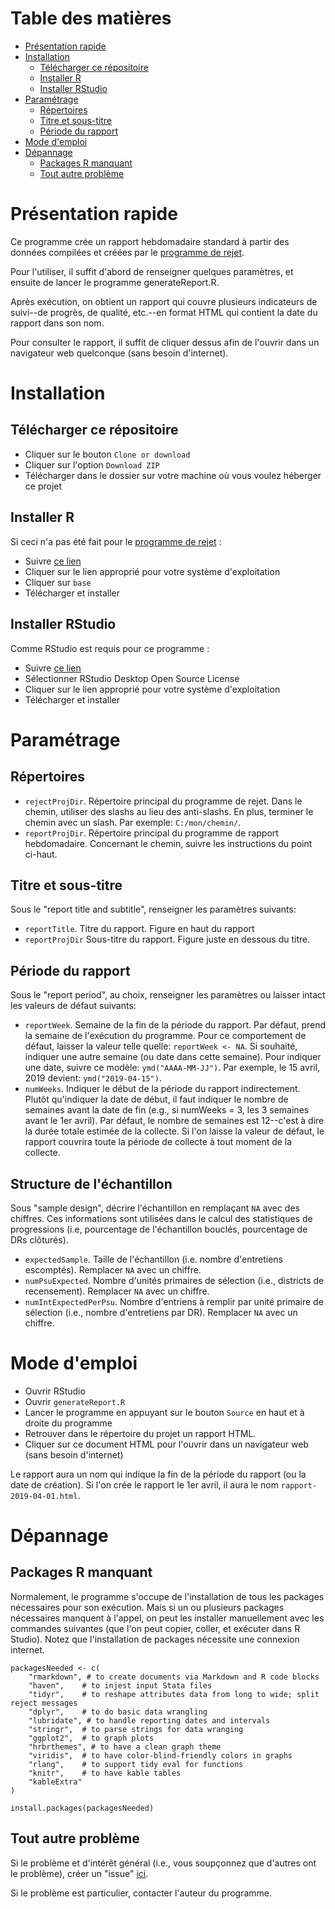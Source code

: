 # Table des matières

- [Présentation rapide](#présentation-rapide)
- [Installation](#installation)
    - [Télécharger ce répositoire](#télécharger-ce-répositoire)
    - [Installer R](#installer-r)
    - [Installer RStudio](#installer-rstudio)
- [Paramétrage](#paramétrage)
    - [Répertoires](#répertoires)
    - [Titre et sous-titre](#titre-et-sous-titre)
    - [Période du rapport](#période-du-rapport)
- [Mode d'emploi](#mode-demploi)
- [Dépannage](#dépannage)
    - [Packages R manquant](#packages-R-manquant)
    - [Tout autre problème](#tout-autre-problème)

# Présentation rapide

Ce programme crée un rapport hebdomadaire standard à partir des données compilées et créées par le [programme de rejet](https://github.com/arthur-shaw/ehcvm-tri-automatique).

Pour l'utiliser, il suffit d'abord de renseigner quelques paramètres, et ensuite de lancer le programme generateReport.R.

Après exécution, on obtient un rapport qui couvre plusieurs indicateurs de suivi--de progrès, de qualité, etc.--en format HTML qui contient la date du rapport dans son nom.

Pour consulter le rapport, il suffit de cliquer dessus afin de l'ouvrir dans un navigateur web quelconque (sans besoin d'internet).

# Installation

## Télécharger ce répositoire

- Cliquer sur le bouton `Clone or download`
- Cliquer sur l'option `Download ZIP`
- Télécharger dans le dossier sur votre machine où vous voulez héberger ce projet

## Installer R

Si ceci n'a pas été fait pour le [programme de rejet](https://github.com/arthur-shaw/ehcvm-tri-automatique) :

- Suivre [ce lien](https://cran.rstudio.com/)
- Cliquer sur le lien approprié pour votre système d'exploitation
- Cliquer sur `base`
- Télécharger et installer

## Installer RStudio

Comme RStudio est requis pour ce programme : 

- Suivre [ce lien](https://www.rstudio.com/products/rstudio/download/)
- Sélectionner RStudio Desktop Open Source License
- Cliquer sur le lien approprié pour votre système d'exploitation
- Télécharger et installer

# Paramétrage 

## Répertoires

- `rejectProjDir`. Répertoire principal du programme de rejet. Dans le chemin, utiliser des slashs au lieu des anti-slashs. En plus, terminer le chemin avec un slash. Par exemple: `C:/mon/chemin/`.
- `reportProjDir`. Répertoire principal du programme de rapport hebdomadaire. Concernant le chemin, suivre les instructions du point ci-haut.

## Titre et sous-titre

Sous le "report title and subtitle", renseigner les paramètres suivants:

- `reportTitle`. Titre du rapport. Figure en haut du rapport
- `reportProjDir` Sous-titre du rapport. Figure juste en dessous du titre.

## Période du rapport

Sous le "report period", au choix, renseigner les paramètres ou laisser intact les valeurs de défaut suivants:

- `reportWeek`. Semaine de la fin de la période du rapport. Par défaut, prend la semaine de l'exécution du programme. Pour ce comportement de défaut, laisser la valeur telle quelle: `reportWeek <- NA`. Si souhaité, indiquer une autre semaine (ou date dans cette semaine). Pour indiquer une date, suivre ce modèle: `ymd("AAAA-MM-JJ")`. Par exemple, le 15 avril, 2019 devient: `ymd("2019-04-15")`.
- `numWeeks`. Indiquer le début de la période du rapport indirectement. Plutôt qu'indiquer la date de début, il faut indiquer le nombre de semaines avant la date de fin (e.g., si numWeeks = 3, les 3 semaines avant le 1er avril). Par défaut, le nombre de semaines est 12--c'est à dire la durée totale estimée de la collecte. Si l'on laisse la valeur de défaut, le rapport couvrira toute la période de collecte à tout moment de la collecte.

## Structure de l'échantillon

Sous "sample design", décrire l'échantillon en remplaçant `NA` avec des chiffres. Ces informations sont utilisées dans le calcul des statistiques de progressions (i.e, pourcentage de l'échantillon bouclés, pourcentage de DRs clôturés).

- `expectedSample`. Taille de l'échantillon (i.e. nombre d'entretiens escomptés). Remplacer `NA` avec un chiffre.
- `numPsuExpected`. Nombre d'unités primaires de sélection (i.e., districts de recensement). Remplacer `NA` avec un chiffre.
- `numIntExpectedPerPsu`. Nombre d'entriens à remplir par unité primaire de sélection (i.e., nombre d'entretiens par DR). Remplacer `NA` avec un chiffre.

# Mode d'emploi

- Ouvrir RStudio
- Ouvrir `generateReport.R`
- Lancer le programme en appuyant sur le bouton `Source` en haut et à droite du programme
- Retrouver dans le répertoire du projet un rapport HTML.
- Cliquer sur ce document HTML pour l'ouvrir dans un navigateur web (sans besoin d'internet)

Le rapport aura un nom qui indique la fin de la période du rapport (ou la date de création). Si l'on crée le rapport le 1er avril, il aura le nom `rapport-2019-04-01.html`.

# Dépannage

## Packages R manquant

Normalement, le programme s'occupe de l'installation de tous les packages nécessaires pour son exécution. Mais si un ou plusieurs packages nécessaires manquent à l'appel, on peut les installer manuellement avec les commandes suivantes (que l'on peut copier, coller, et exécuter dans R Studio). Notez que l'installation de packages nécessite une connexion internet.

```
packagesNeeded <- c(
    "rmarkdown", # to create documents via Markdown and R code blocks
    "haven",    # to injest input Stata files
    "tidyr",    # to reshape attributes data from long to wide; split reject messages
    "dplyr",    # to do basic data wrangling
    "lubridate", # to handle reporting dates and intervals
    "stringr",  # to parse strings for data wranging
    "ggplot2",  # to graph plots
    "hrbrthemes", # to have a clean graph theme
    "viridis",  # to have color-blind-friendly colors in graphs
    "rlang",    # to support tidy eval for functions
    "knitr",    # to have kable tables
    "kableExtra"
)

install.packages(packagesNeeded)
```

## Tout autre problème

Si le problème et d'intérêt général (i.e., vous soupçonnez que d'autres ont le problème), créer un "issue" [ici](https://github.com/arthur-shaw/uemoa-rapport-hebdomadaire/issues).

Si le problème est particulier, contacter l'auteur du programme.
